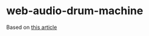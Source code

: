 # web-audio-drum-machine

Based on <a href="https://dev.opera.com/articles/drum-sounds-webaudio">this article</a>
